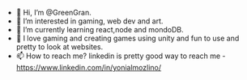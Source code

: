 - 👋 Hi, I’m @GreenGran.
- 👀 I’m interested in gaming, web dev and art.
- 🌱 I’m currently learning react,node and mondoDB.
- 💞️ I love gaming and creating games using unity and fun to use and pretty to look at websites.
- 📫 How to reach me? linkedin is pretty good way to reach me - https://www.linkedin.com/in/yonialmozlino/

